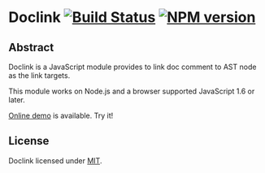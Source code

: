 # Doclink [![Build Status](https://travis-ci.org/OrgaChem/doclink.png?branch=master)](https://travis-ci.org/OrgaChem/doclink) [![NPM version](https://badge.fury.io/js/doclink.png)](http://badge.fury.io/js/doclink)

## Abstract

Doclink is a JavaScript module provides to link doc comment to AST node as the link targets.

This module works on Node.js and a browser supported JavaScript 1.6 or later.

[Online demo](http://orgachem.github.io/doclink/) is available. Try it!

## License
Doclink licensed under [MIT](http://orgachem.mit-license.org).
